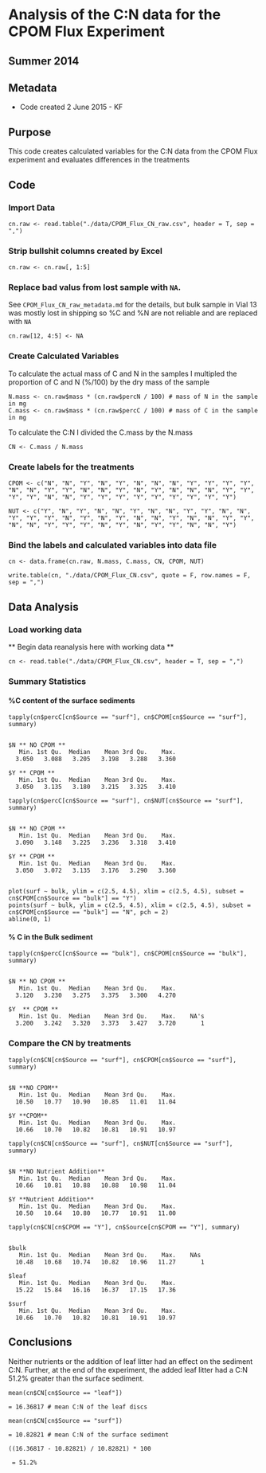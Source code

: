 # Analysis of the C:N data for the CPOM Flux Experiment

## Summer 2014

## Metadata

* Code created 2 June 2015 - KF

## Purpose

This code creates calculated variables for the C:N data from the CPOM Flux experiment and evaluates differences in the treatments

## Code
### Import Data

    cn.raw <- read.table("./data/CPOM_Flux_CN_raw.csv", header = T, sep = ",")

### Strip bullshit columns created by Excel

    cn.raw <- cn.raw[, 1:5]

### Replace bad valus from lost sample with `NA`. 

See `CPOM_Flux_CN_raw_metadata.md` for the details, but bulk sample in Vial 13 was mostly lost in shipping so %C and %N are not reliable and are replaced with `NA`

    cn.raw[12, 4:5] <- NA

### Create Calculated Variables

To calculate the actual mass of C and N in the samples I multipled the proportion of C and N (%/100) by the dry mass of the sample

    N.mass <- cn.raw$mass * (cn.raw$percN / 100) # mass of N in the sample in mg
    C.mass <- cn.raw$mass * (cn.raw$percC / 100) # mass of C in the sample in mg

To calculate the C:N I divided the C.mass by the N.mass

    CN <- C.mass / N.mass

### Create labels for the treatments

    CPOM <- c("N", "N", "Y", "N", "Y", "N", "N", "N", "Y", "Y", "Y", "Y", "N", "N", "Y", "Y", "N", "N", "Y", "N", "Y", "N", "N", "N", "Y", "Y", "Y", "Y", "N", "N", "Y", "Y", "Y", "Y", "Y", "Y", "Y", "Y", "Y")

    NUT <- c("Y", "N", "Y", "N", "N", "Y", "N", "N", "Y", "Y", "N", "N", "Y", "Y", "Y", "N", "Y", "N", "Y", "N", "N", "Y", "N", "N", "Y", "Y", "N", "N", "Y", "Y", "Y", "N", "Y", "N", "Y", "Y", "N", "N", "Y") 

### Bind the labels and calculated variables into data file

    cn <- data.frame(cn.raw, N.mass, C.mass, CN, CPOM, NUT)

    write.table(cn, "./data/CPOM_Flux_CN.csv", quote = F, row.names = F, sep = ",")

## Data Analysis

### Load working data
** Begin data reanalysis here with working data **
  
    cn <- read.table("./data/CPOM_Flux_CN.csv", header = T, sep = ",")

### Summary Statistics

#### %C content of the surface sediments

    tapply(cn$percC[cn$Source == "surf"], cn$CPOM[cn$Source == "surf"], summary) 

~~~~

$N ** NO CPOM **
   Min. 1st Qu.  Median    Mean 3rd Qu.    Max. 
  3.050   3.088   3.205   3.198   3.288   3.360 

$Y ** CPOM **
   Min. 1st Qu.  Median    Mean 3rd Qu.    Max. 
  3.050   3.135   3.180   3.215   3.325   3.410 

~~~~

    tapply(cn$percC[cn$Source == "surf"], cn$NUT[cn$Source == "surf"], summary)
    
~~~~

$N ** NO CPOM **
   Min. 1st Qu.  Median    Mean 3rd Qu.    Max. 
  3.090   3.148   3.225   3.236   3.318   3.410 

$Y ** CPOM **
   Min. 1st Qu.  Median    Mean 3rd Qu.    Max. 
  3.050   3.072   3.135   3.176   3.290   3.360 
  
~~~~

    plot(surf ~ bulk, ylim = c(2.5, 4.5), xlim = c(2.5, 4.5), subset = cn$CPOM[cn$Source == "bulk"] == "Y")
    points(surf ~ bulk, ylim = c(2.5, 4.5), xlim = c(2.5, 4.5), subset = cn$CPOM[cn$Source == "bulk"] == "N", pch = 2)
    abline(0, 1)
    
#### % C in the Bulk sediment

    tapply(cn$percC[cn$Source == "bulk"], cn$CPOM[cn$Source == "bulk"], summary) 

~~~~

$N ** NO CPOM **
   Min. 1st Qu.  Median    Mean 3rd Qu.    Max. 
  3.120   3.230   3.275   3.375   3.300   4.270 

$Y  ** CPOM **
   Min. 1st Qu.  Median    Mean 3rd Qu.    Max.    NA's 
  3.200   3.242   3.320   3.373   3.427   3.720       1 

~~~~


### Compare the CN by treatments

    tapply(cn$CN[cn$Source == "surf"], cn$CPOM[cn$Source == "surf"], summary) 

~~~~
  
$N **NO CPOM**
   Min. 1st Qu.  Median    Mean 3rd Qu.    Max. 
  10.50   10.77   10.90   10.85   11.01   11.04 

$Y **CPOM**
   Min. 1st Qu.  Median    Mean 3rd Qu.    Max. 
  10.66   10.70   10.82   10.81   10.91   10.97 

~~~~

    tapply(cn$CN[cn$Source == "surf"], cn$NUT[cn$Source == "surf"], summary)

~~~~
  
$N **NO Nutrient Addition**
   Min. 1st Qu.  Median    Mean 3rd Qu.    Max. 
  10.66   10.81   10.88   10.88   10.98   11.04 

$Y **Nutrient Addition**
   Min. 1st Qu.  Median    Mean 3rd Qu.    Max. 
  10.50   10.64   10.80   10.77   10.91   11.00 

~~~~

    tapply(cn$CN[cn$CPOM == "Y"], cn$Source[cn$CPOM == "Y"], summary)

~~~~
  
$bulk
   Min. 1st Qu.  Median    Mean 3rd Qu.    Max.    NAs 
  10.48   10.68   10.74   10.82   10.96   11.27       1 

$leaf
   Min. 1st Qu.  Median    Mean 3rd Qu.    Max. 
  15.22   15.84   16.16   16.37   17.15   17.36 

$surf
   Min. 1st Qu.  Median    Mean 3rd Qu.    Max. 
  10.66   10.70   10.82   10.81   10.91   10.97 

~~~~

## Conclusions 
  
Neither nutrients or the addition of leaf litter had an effect on the sediment C:N.  Further, at the end of the experiment, the added leaf litter had a C:N 51.2% greater than the surface sediment. 

    mean(cn$CN[cn$Source == "leaf"]) 

`= 16.36817 # mean C:N of the leaf discs`

    mean(cn$CN[cn$Source == "surf"])

`= 10.82821 # mean C:N of the surface sediment`

    ((16.36817 - 10.82821) / 10.82821) * 100

` = 51.2%`
     
